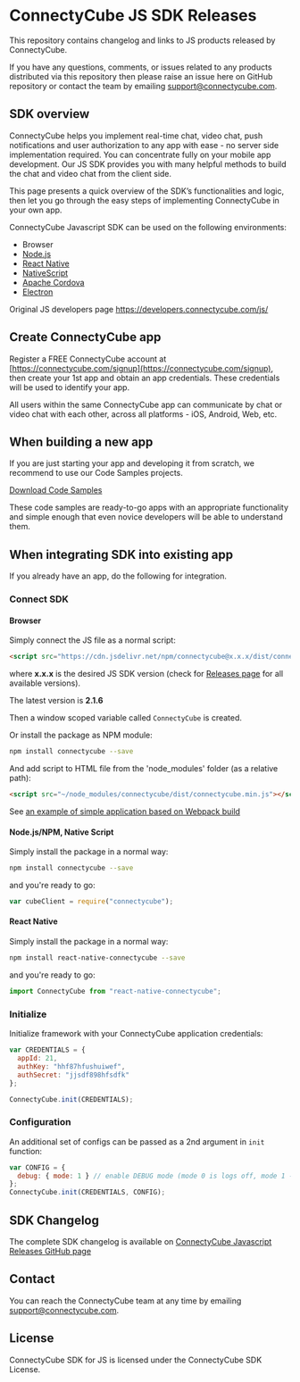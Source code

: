 # ConnectyCube JS SDK Releases

This repository contains changelog and links to JS products released by ConnectyCube.

If you have any questions, comments, or issues related to any products distributed via this repository then please raise an issue here on GitHub repository or contact the team by emailing [support@connectycube.com](mailto:support@connectycube.com).

## SDK overview

ConnectyCube helps you implement real-time chat, video chat, push notifications and user authorization to any app with ease - no server side implementation required. You can concentrate fully on your mobile app development. Our JS SDK provides you with many helpful methods to build the chat and video chat from the client side.

This page presents a quick overview of the SDK’s functionalities and logic, then let you go through the easy steps of implementing ConnectyCube in your own app.

ConnectyCube Javascript SDK can be used on the following environments:

- Browser
- [Node.js](https://nodejs.org/)
- [React Native](https://facebook.github.io/react-native/)
- [NativeScript](https://www.nativescript.org/)
- [Apache Cordova](https://cordova.apache.org/)
- [Electron](https://www.electronjs.org/)

Original JS developers page https://developers.connectycube.com/js/

## Create ConnectyCube app

Register a FREE ConnectyCube account at [https://connectycube.com/signup](https://connectycube.com/signup), then create your 1st app and obtain an app credentials. These credentials will be used to identify your app.

All users within the same ConnectyCube app can communicate by chat or video chat with each other, across all platforms - iOS, Android, Web, etc.

## When building a new app

If you are just starting your app and developing it from scratch, we recommend to use our Code Samples projects.

[Download Code Samples](https://developers.connectycube.com/js/code-samples)

These code samples are ready-to-go apps with an appropriate functionality and simple enough that even novice developers will be able to understand them.

## When integrating SDK into existing app

If you already have an app, do the following for integration.

### Connect SDK

#### Browser

Simply connect the JS file as a normal script:

```html
<script src="https://cdn.jsdelivr.net/npm/connectycube@x.x.x/dist/connectycube.min.js"></script>
```

where **x.x.x** is the desired JS SDK version (check for [Releases page](https://github.com/ConnectyCube/connectycube-js-sdk-releases/releases) for all available versions).

The latest version is **2.1.6**

Then a window scoped variable called `ConnectyCube` is created.

Or install the package as NPM module:

```bash
npm install connectycube --save
```

And add script to HTML file from the 'node_modules' folder (as a relative path):

```html
<script src="~/node_modules/connectycube/dist/connectycube.min.js"></script>
```

See [an example of simple application based on Webpack build](https://github.com/ConnectyCube/connectycube-js-samples/tree/master/sample-webpack-build-app)

#### Node.js/NPM, Native Script

Simply install the package in a normal way:

```bash
npm install connectycube --save
```

and you're ready to go:

```javascript
var cubeClient = require("connectycube");
```

#### React Native

Simply install the package in a normal way:

```bash
npm install react-native-connectycube --save
```

and you're ready to go:

```javascript
import ConnectyCube from "react-native-connectycube";
```

### Initialize

Initialize framework with your ConnectyCube application credentials:

```javascript
var CREDENTIALS = {
  appId: 21,
  authKey: "hhf87hfushuiwef",
  authSecret: "jjsdf898hfsdfk"
};

ConnectyCube.init(CREDENTIALS);
```

### Configuration

An additional set of configs can be passed as a 2nd argument in `init` function:

```javascript
var CONFIG = {
  debug: { mode: 1 } // enable DEBUG mode (mode 0 is logs off, mode 1 -> console.log())
};
ConnectyCube.init(CREDENTIALS, CONFIG);
```

## SDK Changelog

The complete SDK changelog is available on [ConnectyCube Javascript Releases GitHub page](https://github.com/ConnectyCube/connectycube-js-sdk-releases/releases)

## Contact

You can reach the ConnectyCube team at any time by emailing [support@connectycube.com](mailto:support@connectycube.com).

## License

ConnectyCube SDK for JS is licensed under the ConnectyCube SDK License.
